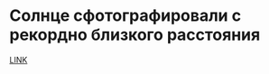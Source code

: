 # Солнце сфотографировали с рекордно близкого расстояния



[LINK](https://varlamov.ru/3963597.html)